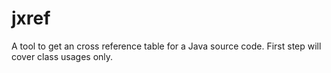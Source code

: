 # jxref
A tool to get an cross reference table for a Java source code. First step will cover class usages only.
